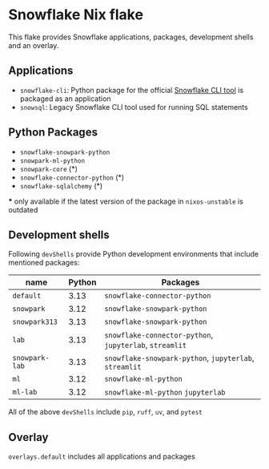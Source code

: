 # Snowflake Nix flake

This flake provides Snowflake applications, packages, development shells and an overlay.

## Applications

- `snowflake-cli`: Python package for the official [Snowflake CLI tool](https://pypi.org/project/snowflake-cli/) is packaged as an application
- `snowsql`: Legacy Snowflake CLI tool used for running SQL statements

## Python Packages

- `snowflake-snowpark-python`
- `snowpark-ml-python`
- `snowpark-core` (\*)
- `snowflake-connector-python` (\*)
- `snowflake-sqlalchemy` (\*)

**\*** only available if the latest version of the package in `nixos-unstable` is outdated

## Development shells

Following `devShells` provide Python development environments that include mentioned packages:

name           | Python | Packages
---------------|--------|--------------------------------------------------------
`default`      | 3.13   | `snowflake-connector-python`
`snowpark`     | 3.12   | `snowflake-snowpark-python`
`snowpark313`  | 3.13   | `snowflake-snowpark-python`
`lab`          | 3.13   | `snowflake-connector-python`, `jupyterlab`, `streamlit`
`snowpark-lab` | 3.13   | `snowflake-snowpark-python`, `jupyterlab`, `streamlit`
`ml`           | 3.12   | `snowflake-ml-python`
`ml-lab`       | 3.12   | `snowflake-ml-python` `jupyterlab`

All of the above `devShells` include `pip`, `ruff`, `uv`, and `pytest`

## Overlay

`overlays.default` includes all applications and packages
